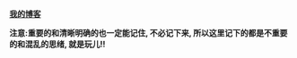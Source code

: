 **[我的博客](https://fengtianwu.github.io/)**

**注意:重要的和清晰明确的也一定能记住, 不必记下来, 所以这里记下的都是不重要的和混乱的思绪, 就是玩儿!!** 

